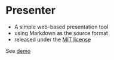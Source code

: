 Presenter
=========

* A simple web-based presentation tool
* using Markdown as the source format
* released under the [MIT license][mit]

See [demo][]

[demo]: http://yurivkhan.github.io/presenter/
[mit]: http://opensource.org/licenses/MIT

